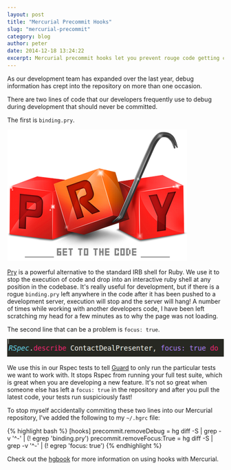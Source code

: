 ```yaml
---
layout: post
title: "Mercurial Precommit Hooks"
slug: "mercurial-precommit"
category: blog
author: peter
date: 2014-12-18 13:24:22
excerpt: Mercurial precommit hooks let you prevent rouge code getting committed to your repository. At OnePageCRM, we use it to stop debugging information reaching our development servers.
---
```


As our development team has expanded over the last year, debug information has crept into the repository on more than one occasion.

There are two lines of code that our developers frequently use to debug during development that should never be committed.

The first is `binding.pry`. 

<img class="img-responsive" src="/img/pry_logo.png" />

[Pry][1] is a powerful alternative to the standard IRB shell for Ruby. We use it to stop the execution of code and drop into an interactive ruby shell at any position in the codebase.
It's really useful for development, but if there is a rogue `binding.pry` left anywhere in the code after it has been pushed to a development server, execution will stop and the server will hang! A number of times while working with another developers code, I have been left scratching my head for a few minutes as to why the page was not loading.

The second line that can be a problem is `focus: true`.

<img class="img-responsive" src="/img/focus_true.png" />

We use this in our Rspec tests to tell [Guard][3] to only run the particular tests we want to work with. It stops Rspec from running your full test suite, which is great when you are developing a new feature. It's not so great when someone else has left a `focus: true` in the repository and after you pull the latest code, your tests run suspiciously fast!

To stop myself accidentally commiting these two lines into our Mercurial repository, I've added the following to my `~/.hgrc` file:

{% highlight bash %}
[hooks]
precommit.removeDebug = hg diff -S | grep -v '^-' | (! egrep 'binding.pry')
precommit.removeFocus:True = hg diff -S | grep -v '^-' | (! egrep 'focus: true')
{% endhighlight %}

Check out the [hgbook][2] for more information on using hooks with Mercurial.


  [1]: https://github.com/pry/pry
  [2]: http://hgbook.red-bean.com/read/handling-repository-events-with-hooks.html
  [3]: https://github.com/guard/guard